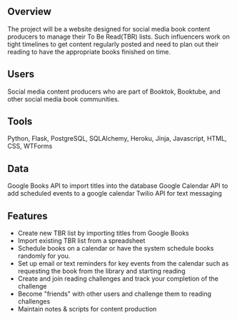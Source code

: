 ## Overview

The project will be a website designed for social media book content producers to manage their To Be Read(TBR) lists. Such influencers work on tight timelines to get content regularly posted and need to plan out their reading to have the appropriate books finished on time. 

## Users

Social media content producers who are part of Booktok, Booktube, and other social media book communities. 

## Tools

Python, Flask, PostgreSQL, SQLAlchemy, Heroku, Jinja, Javascript, HTML, CSS, WTForms

## Data
Google Books API to import titles into the database
Google Calendar API to add scheduled events to a google calendar
Twilio API for text messaging

## Features
- Create new TBR list by importing titles from Google Books
- Import existing TBR list from a spreadsheet
- Schedule books on a calendar or have the system schedule books randomly for you. 
- Set up email or text reminders for key events from the calendar such as requesting the book from the library and starting reading
- Create and join reading challenges and track your completion of the challenge
- Become "friends" with other users and challenge them to reading challenges
- Maintain notes & scripts for content production                 

